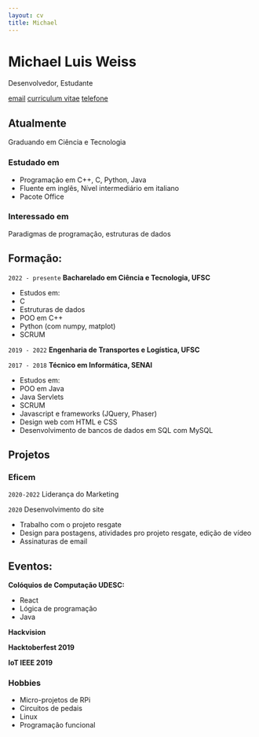 ```yaml
---
layout: cv
title: Michael
---
```

# Michael Luis Weiss
Desenvolvedor, Estudante

<div id="webaddress">
<a href="mailto:mic.weiss.hael@gmail.com">email</a>
<a href="https://a-bug.github.io/markdown-cv">curriculum vitae</a>
<a href="tel:55-47-99684-2001">telefone</a>
</div>


## Atualmente

Graduando em Ciência e Tecnologia

### Estudado em

- Programação em C++, C, Python, Java
- Fluente em inglês, Nível intermediário em italiano
- Pacote Office

### Interessado em

Paradigmas de programação, estruturas de dados

## Formação:

`2022 - presente`
__Bacharelado em Ciência e Tecnologia, UFSC__
- Estudos em:
- C
- Estruturas de dados
- POO em C++
- Python (com numpy, matplot)
- SCRUM


`2019 - 2022`
__Engenharia de Transportes e Logística, UFSC__

`2017 - 2018`
__Técnico em Informática, SENAI__
- Estudos em:
- POO em Java
- Java Servlets
- SCRUM
- Javascript e frameworks (JQuery, Phaser)
- Design web com HTML e CSS
- Desenvolvimento de bancos de dados em SQL com MySQL

## Projetos

### Eficem
`2020-2022`
Liderança do Marketing 
    
`2020`
Desenvolvimento do site
- Trabalho com o projeto resgate
- Design para postagens, atividades pro projeto resgate, edição de vídeo
- Assinaturas de email

## Eventos:

__Colóquios de Computação UDESC:__

 - React
 - Lógica de programação
 - Java

__Hackvision__

__Hacktoberfest 2019__

__IoT IEEE 2019__


### Hobbies

- Micro-projetos de RPi
- Circuitos de pedais
- Linux
- Programação funcional

<!-- ### Footer

Last updated: November 2022 -->


